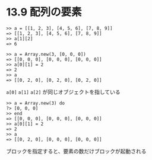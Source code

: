# 13.9 配列の要素

```
>> a = [[1, 2, 3], [4, 5, 6], [7, 8, 9]]
=> [[1, 2, 3], [4, 5, 6], [7, 8, 9]]
>> a[1][2]
=> 6
```

```
>> a = Array.new(3, [0, 0, 0])
=> [[0, 0, 0], [0, 0, 0], [0, 0, 0]]
>> a[0][1] = 2
=> 2
>> a
=> [[0, 2, 0], [0, 2, 0], [0, 2, 0]]
```

`a[0]` `a[1]` `a[2]` が同じオブジェクトを指している

```
>> a = Array.new(3) do
?> [0, 0, 0]
>> end
=> [[0, 0, 0], [0, 0, 0], [0, 0, 0]]
>> a[0][1] = 2
=> 2
>> a
=> [[0, 2, 0], [0, 0, 0], [0, 0, 0]]
```

ブロックを指定すると、要素の数だけブロックが起動される

